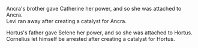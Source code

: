 Ancra's brother gave Catherine her power, and so she was attached to Ancra.  
Levi ran away after creating a catalyst for Ancra.  
  
Hortus's father gave Selene her power, and so she was attached to Hortus.  
Cornelius let himself be arrested after creating a catalyst for Hortus.